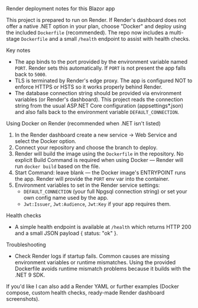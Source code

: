 Render deployment notes for this Blazor app

This project is prepared to run on Render. If Render's dashboard does not
offer a native .NET option in your plan, choose "Docker" and deploy using
the included `Dockerfile` (recommended). The repo now includes a
multi-stage `Dockerfile` and a small `/health` endpoint to assist with
health checks.

Key notes

- The app binds to the port provided by the environment variable named
  `PORT`. Render sets this automatically. If `PORT` is not present the
  app falls back to `5000`.
- TLS is terminated by Render's edge proxy. The app is configured NOT to
  enforce HTTPS or HSTS so it works properly behind Render.
- The database connection string should be provided via environment
  variables (or Render's dashboard). This project reads the connection
  string from the usual ASP.NET Core configuration (appsettings\*.json)
  and also falls back to the environment variable `DEFAULT_CONNECTION`.

Using Docker on Render (recommended when .NET isn't listed)

1. In the Render dashboard create a new service → Web Service and select
   the Docker option.
2. Connect your repository and choose the branch to deploy.
3. Render will build the image using the `Dockerfile` in the repository.
   No explicit Build Command is required when using Docker — Render will
   run `docker build` based on the file.
4. Start Command: leave blank — the Docker image's ENTRYPOINT runs the
   app. Render will provide the `PORT` env var into the container.
5. Environment variables to set in the Render service settings:
   - `DEFAULT_CONNECTION` (your full Npgsql connection string) or set
     your own config name used by the app.
   - `Jwt:Issuer`, `Jwt:Audience`, `Jwt:Key` if your app requires them.

Health checks

- A simple health endpoint is available at `/health` which returns HTTP
  200 and a small JSON payload { status: "ok" }.

Troubleshooting

- Check Render logs if startup fails. Common causes are missing
  environment variables or runtime mismatches. Using the provided
  Dockerfile avoids runtime mismatch problems because it builds with
  the .NET 9 SDK.

If you'd like I can also add a Render YAML or further examples (Docker
compose, custom health checks, ready-made Render dashboard screenshots).
